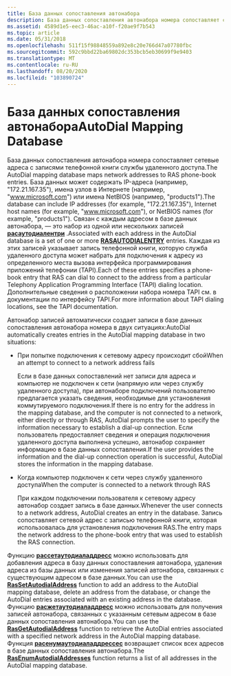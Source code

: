 ```yaml
---
title: База данных сопоставления автонабора
description: База данных сопоставления автонабора номера сопоставляет сетевые адреса с записями телефонной книги службы удаленного доступа.
ms.assetid: 4589d1e5-eec3-46ac-a10f-f20ae9f7b543
ms.topic: article
ms.date: 05/31/2018
ms.openlocfilehash: 511f15f98848559a892e8c20e766d47a07780fbc
ms.sourcegitcommit: 592c9bbd22ba69802dc353bcb5eb30699f9e9403
ms.translationtype: MT
ms.contentlocale: ru-RU
ms.lasthandoff: 08/20/2020
ms.locfileid: "103890724"
---
```

# <a name="autodial-mapping-database"></a><span data-ttu-id="fc3cc-103">База данных сопоставления автонабора</span><span class="sxs-lookup"><span data-stu-id="fc3cc-103">AutoDial Mapping Database</span></span>

<span data-ttu-id="fc3cc-104">База данных сопоставления автонабора номера сопоставляет сетевые адреса с записями телефонной книги службы удаленного доступа.</span><span class="sxs-lookup"><span data-stu-id="fc3cc-104">The AutoDial mapping database maps network addresses to RAS phone-book entries.</span></span> <span data-ttu-id="fc3cc-105">База данных может содержать IP-адреса (например, "172.21.167.35"), имена узлов в Интернете (например, "www.microsoft.com") или имена NetBIOS (например, "products1").</span><span class="sxs-lookup"><span data-stu-id="fc3cc-105">The database can include IP addresses (for example, "172.21.167.35"), Internet host names (for example, "www.microsoft.com"), or NetBIOS names (for example, "products1").</span></span> <span data-ttu-id="fc3cc-106">Связан с каждым адресом в базе данных автонабора, — это набор из одной или нескольких записей [**расаутодиалентри**](/previous-versions/windows/desktop/legacy/aa376721(v=vs.85)) .</span><span class="sxs-lookup"><span data-stu-id="fc3cc-106">Associated with each address in the AutoDial database is a set of one or more [**RASAUTODIALENTRY**](/previous-versions/windows/desktop/legacy/aa376721(v=vs.85)) entries.</span></span> <span data-ttu-id="fc3cc-107">Каждая из этих записей указывает запись телефонной книги, которую служба удаленного доступа может набрать для подключения к адресу из определенного места вызова интерфейса программирования приложений телефонии (TAPI).</span><span class="sxs-lookup"><span data-stu-id="fc3cc-107">Each of these entries specifies a phone-book entry that RAS can dial to connect to the address from a particular Telephony Application Programming Interface (TAPI) dialing location.</span></span> <span data-ttu-id="fc3cc-108">Дополнительные сведения о расположении набора номера TAPI см. в документации по интерфейсу TAPI.</span><span class="sxs-lookup"><span data-stu-id="fc3cc-108">For more information about TAPI dialing locations, see the TAPI documentation.</span></span>

<span data-ttu-id="fc3cc-109">Автонабор записей автоматически создает записи в базе данных сопоставления автонабора номера в двух ситуациях:</span><span class="sxs-lookup"><span data-stu-id="fc3cc-109">AutoDial automatically creates entries in the AutoDial mapping database in two situations:</span></span>

-   <span data-ttu-id="fc3cc-110">При попытке подключения к сетевому адресу происходит сбой</span><span class="sxs-lookup"><span data-stu-id="fc3cc-110">When an attempt to connect to a network address fails</span></span>

    <span data-ttu-id="fc3cc-111">Если в базе данных сопоставлений нет записи для адреса и компьютер не подключен к сети (напрямую или через службу удаленного доступа), при автонаборе подключений пользователю предлагается указать сведения, необходимые для установления коммутируемого подключения.</span><span class="sxs-lookup"><span data-stu-id="fc3cc-111">If there is no entry for the address in the mapping database, and the computer is not connected to a network, either directly or through RAS, AutoDial prompts the user to specify the information necessary to establish a dial-up connection.</span></span> <span data-ttu-id="fc3cc-112">Если пользователь предоставляет сведения и операция подключения удаленного доступа выполнена успешно, автонабор сохраняет информацию в базе данных сопоставления.</span><span class="sxs-lookup"><span data-stu-id="fc3cc-112">If the user provides the information and the dial-up connection operation is successful, AutoDial stores the information in the mapping database.</span></span>

-   <span data-ttu-id="fc3cc-113">Когда компьютер подключен к сети через службу удаленного доступа</span><span class="sxs-lookup"><span data-stu-id="fc3cc-113">When the computer is connected to a network through RAS</span></span>

    <span data-ttu-id="fc3cc-114">При каждом подключении пользователя к сетевому адресу автонабор создает запись в базе данных.</span><span class="sxs-lookup"><span data-stu-id="fc3cc-114">Whenever the user connects to a network address, AutoDial creates an entry in the database.</span></span> <span data-ttu-id="fc3cc-115">Запись сопоставляет сетевой адрес с записью телефонной книги, которая использовалась для установления подключения RAS.</span><span class="sxs-lookup"><span data-stu-id="fc3cc-115">The entry maps the network address to the phone-book entry that was used to establish the RAS connection.</span></span>

<span data-ttu-id="fc3cc-116">Функцию [**рассетаутодиаладдресс**](/windows/desktop/api/Ras/nf-ras-rassetautodialaddressa) можно использовать для добавления адреса в базу данных сопоставления автонабора, удаления адреса из базы данных или изменения записей автонабора, связанных с существующим адресом в базе данных.</span><span class="sxs-lookup"><span data-stu-id="fc3cc-116">You can use the [**RasSetAutodialAddress**](/windows/desktop/api/Ras/nf-ras-rassetautodialaddressa) function to add an address to the AutoDial mapping database, delete an address from the database, or change the AutoDial entries associated with an existing address in the database.</span></span> <span data-ttu-id="fc3cc-117">Функцию [**расжетаутодиаладдресс**](/windows/desktop/api/Ras/nf-ras-rasgetautodialaddressa) можно использовать для получения записей автонабора, связанных с указанным сетевым адресом в базе данных сопоставления автонабора.</span><span class="sxs-lookup"><span data-stu-id="fc3cc-117">You can use the [**RasGetAutodialAddress**](/windows/desktop/api/Ras/nf-ras-rasgetautodialaddressa) function to retrieve the AutoDial entries associated with a specified network address in the AutoDial mapping database.</span></span> <span data-ttu-id="fc3cc-118">Функция [**расенумаутодиаладдрессес**](/windows/desktop/api/Ras/nf-ras-rasenumautodialaddressesa) возвращает список всех адресов в базе данных сопоставления автонабора.</span><span class="sxs-lookup"><span data-stu-id="fc3cc-118">The [**RasEnumAutodialAddresses**](/windows/desktop/api/Ras/nf-ras-rasenumautodialaddressesa) function returns a list of all addresses in the AutoDial mapping database.</span></span>

 

 